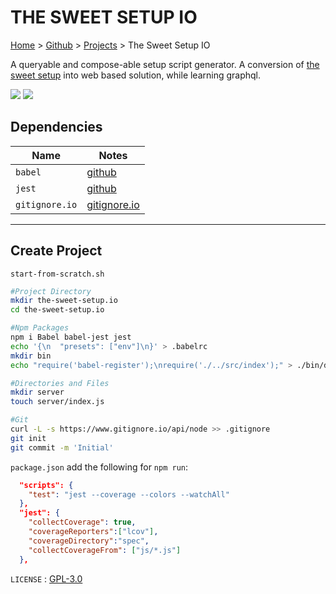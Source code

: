 # THE SWEET SETUP IO

[Home](https://jeffwindsor.carrd.co/) > [Github](https://jeffwindsor.github.com) > [Projects](https://jeffwindsor.github.com/projects) > The Sweet Setup IO

A queryable and compose-able setup script generator.  A conversion of [the sweet setup](https://github.com/jeffwindsor/the-sweet-setup) into web based solution, while learning graphql.

<a href="https://codeclimate.com/github/jeffwindsor/the-sweet-setup.io/maintainability"><img src="https://api.codeclimate.com/v1/badges/ab3d23ae4d50118d95ac/maintainability" /></a> <a href="https://codeclimate.com/github/jeffwindsor/the-sweet-setup.io/test_coverage"><img src="https://api.codeclimate.com/v1/badges/ab3d23ae4d50118d95ac/test_coverage" /></a>

## Dependencies

|Name|Notes|
|---|---|
|`babel` | [github](https://github.com/babel/babel)|
|`jest` | [github](https://github.com/facebook/jest)|
|`gitignore.io` |[gitignore.io](https://www.gitignore.io/)|

<hr/>

## Create Project

`start-from-scratch.sh`

```sh
#Project Directory
mkdir the-sweet-setup.io
cd the-sweet-setup.io

#Npm Packages
npm i Babel babel-jest jest
echo '{\n  "presets": ["env"]\n}' > .babelrc
mkdir bin
echo "require('babel-register');\nrequire('./../src/index');" > ./bin/dev

#Directories and Files
mkdir server
touch server/index.js

#Git
curl -L -s https://www.gitignore.io/api/node >> .gitignore
git init
git commit -m 'Initial'
```

`package.json` add the following for `npm run`:

```json
  "scripts": {
    "test": "jest --coverage --colors --watchAll"
  },
  "jest": {
    "collectCoverage": true,
    "coverageReporters":["lcov"],
    "coverageDirectory":"spec",
    "collectCoverageFrom": ["js/*.js"]
  },
```

`LICENSE` : [GPL-3.0](https://choosealicense.com/licenses/gpl-3.0/#license-text)
